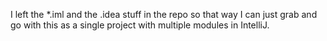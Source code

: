 I left the *.iml and the .idea stuff in the repo so that way I can just grab and go with this as a single project with multiple modules in IntelliJ.